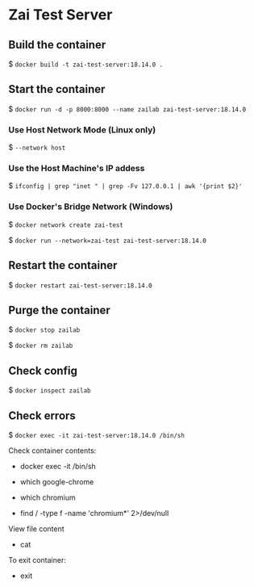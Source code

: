 # Zai Test Server

## Build the container
$ `docker build -t zai-test-server:18.14.0 .`

## Start the container
$ `docker run -d -p 8000:8000 --name zailab zai-test-server:18.14.0`

### Use Host Network Mode (Linux only)
$ `--network host`

### Use the Host Machine's IP addess
$ `ifconfig | grep "inet " | grep -Fv 127.0.0.1 | awk '{print $2}'`

### Use Docker's Bridge Network (Windows)
$ `docker network create zai-test`

$ `docker run --network=zai-test zai-test-server:18.14.0`

## Restart the container
$ `docker restart zai-test-server:18.14.0`

## Purge the container

$ `docker stop zailab`

$ `docker rm zailab`

## Check config
$ `docker inspect zailab`

## Check errors
$ `docker exec -it zai-test-server:18.14.0 /bin/sh`




Check container contents:
- docker exec -it <container-id> /bin/sh

- which google-chrome
- which chromium
- find / -type f -name 'chromium*' 2>/dev/null

View file content
- cat <filename>

To exit container:
- exit
